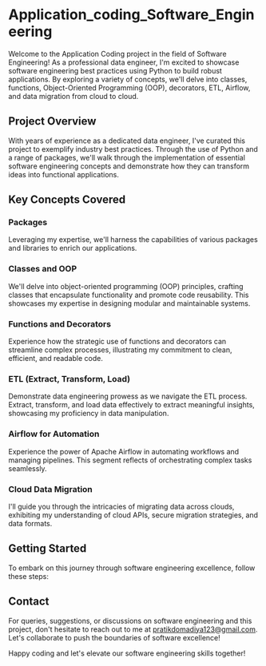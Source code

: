 # Application_coding_Software_Engineering

Welcome to the Application Coding project in the field of Software Engineering! As a professional data engineer, I'm excited to showcase software engineering best practices using Python to build robust applications. By exploring a variety of concepts, we'll delve into classes, functions, Object-Oriented Programming (OOP), decorators, ETL, Airflow, and data migration from cloud to cloud.

## Project Overview

With years of experience as a dedicated data engineer, I've curated this project to exemplify industry best practices. Through the use of Python and a range of packages, we'll walk through the implementation of essential software engineering concepts and demonstrate how they can transform ideas into functional applications.

## Key Concepts Covered

### Packages

Leveraging my expertise, we'll harness the capabilities of various packages and libraries to enrich our applications. 

### Classes and OOP

We'll delve into object-oriented programming (OOP) principles, crafting classes that encapsulate functionality and promote code reusability. This showcases my expertise in designing modular and maintainable systems.

### Functions and Decorators

Experience how the strategic use of functions and decorators can streamline complex processes, illustrating my commitment to clean, efficient, and readable code.

### ETL (Extract, Transform, Load)

Demonstrate data engineering prowess as we navigate the ETL process. Extract, transform, and load data effectively to extract meaningful insights, showcasing my proficiency in data manipulation.

### Airflow for Automation

Experience the power of Apache Airflow in automating workflows and managing pipelines. This segment reflects of orchestrating complex tasks seamlessly.

### Cloud Data Migration

I'll guide you through the intricacies of migrating data across clouds, exhibiting my understanding of cloud APIs, secure migration strategies, and data formats.

## Getting Started

To embark on this journey through software engineering excellence, follow these steps:

## Contact

For queries, suggestions, or discussions on software engineering and this project, don't hesitate to reach out to me at pratikdomadiya123@gmail.com. Let's collaborate to push the boundaries of software excellence!

Happy coding and let's elevate our software engineering skills together!

